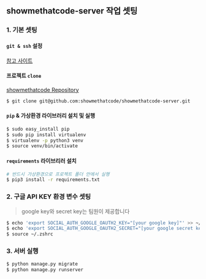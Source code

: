 ## showmethatcode-server 작업 셋팅

### 1. 기본 셋팅


#### `git & ssh` 설정

[참고 사이트](https://xho95.github.io/macos/security/openssh/ssh/gitlab/2017/02/21/Using-SSH-on-Mac.html)

#### 프로젝트 `clone`

[showmethatcode Repository](https://github.com/showmethatcode/showmethatcode-server)
```bash
$ git clone git@github.com:showmethatcode/showmethatcode-server.git
```

#### `pip` & 가상환경 라이브러리 설치 및 실행
```bash
$ sudo easy_install pip
$ sudo pip install virtualenv
$ virtualenv -p python3 venv
$ source venv/bin/activate
```

#### `requirements` 라이브리러 설치

```bash
# 반드시 가상환경으로 프로젝트 폴더 안에서 실행
$ pip3 install -r requirements.txt
```


### 2. 구글 API KEY 환경 변수 셋팅
> google key와 secret key는 팀원이 제공합니다

```bash
$ echo 'export SOCIAL_AUTH_GOOGLE_OAUTH2_KEY="[your google key]"' >> ~/.zshrc
$ echo 'export SOCIAL_AUTH_GOOGLE_OAUTH2_SECRET="[your google secret key]"' >> ~/.zshrc
$ source ~/.zshrc
```

### 3. 서버 실행

```bash
$ python manage.py migrate
$ python manage.py runserver
```
